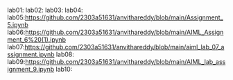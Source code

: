 lab01:
lab02:
lab03:
lab04:
lab05:https://github.com/2303a51631/anvithareddy/blob/main/Assignment_5.ipynb
lab06:https://github.com/2303a51631/anvithareddy/blob/main/AIML_Assignment_6%20(1).ipynb
lab07:https://github.com/2303a51631/anvithareddy/blob/main/aiml_lab_07_assignment.ipynb
lab08:
lab09:https://github.com/2303a51631/anvithareddy/blob/main/AIML_lab_assignment_9.ipynb
lab10:









